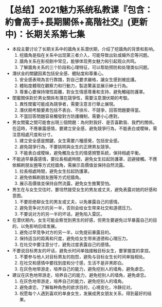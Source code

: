 # 【总结】2021魅力系统私教课『包含：約會高手+長期關係+高階社交』(更新中)：长期关系第七集

-   本段主要讨论了长期关系中的牆角关系潜伏期，介绍了挖牆角的背景和影响。
    1.  挖牆角是指在关系中出现第三者介入，可能导致出轨或婚外恋等问题。
    2.  牆角关系在影视剧中常见，能够体现男女魅力和引起观众共鸣。
    3.  了解牆角关系的三个阶段和心理特征，可以帮助预防和处理类似问题。
-   潛伏金的關鍵因素包括安全感、體貼度和尊重心。
    1.  安全感表現為言行靠譜，對自己要求嚴格，讓女生感到被庇護。
    2.  體貼度體現在觀察力和行動力，製造驚喜並展示紳士行為。
    3.  尊重心要保持理性距離，對女生情感尊重和支持，避免觸碰防護罩。
-   閨蜜關係對於男女關係有潛在競爭性，需要注意潛伏期的考驗。
    1.  異性閨蜜可能成為競爭者，需要注意言行舉止展現。
    2.  潛伏期考驗要素包括不表白、不排斥、不競爭，回答問題要得當。
    3.  不當回答問題容易觸發對方防護機制，需要小心應對。
-   男女閨蜜之間可能會出現三個問題：為何對我好、是否喜歡我、我們的關係。在這時，不應暴露感情，要建立安全感，避免競爭行為，不能表白或曖昧，需注意相處尺度和分寸。
    1.  建立安全感是關鍵，女生需要六種感覺，包括安全感。
    2.  避免競爭行為，不要挑明與女生的正牌男友競爭。
    3.  不能表白或曖昧，避免觸及女生的情感預警系統，保持相處平衡。
-   不能過早暴露感情，要拉長相處時間，避免女生拉起防護罩，迴避接觸。不應依賴刷朋友圈等方式挖牆角，需展示高價值並保持自然流露。
    1.  拉長相處時間，避免女生拉起防護罩。
    2.  避免依賴刷朋友圈等方式挖牆角。
    3.  展示高價值並保持自然流露，避免女生擔驚受怕。
-   男生在与女生交往时，要坦然接受女生的男友或丈夫，避免表露对她的好感和意图。
    1.  不要拒绝聊女生的男友或丈夫，以免暴露自己的感情。
    2.  避免竞争对方的另一半，否则会给女生带来社交和道德压力。
    3.  不要说对方的另一半的坏话，避免陷入雷区。
-   在潜伏期内，女生可能会察觉到男生的好感，但男生要避免过早暴露自己的目的，以免影响后续发展。
    1.  避免过早竞争对方的另一半，以免提前暴露目的。
    2.  保持适当的距离和尺度，避免给女生带来道德和心理压力。
    3.  在社交中要注意分寸，避免过度表露自己的感情。
-   不要说目标男友的坏话，避免长时间单独接触目标女生，要掌握度的拿捏。
    1.  不要参与他人对目标男友的抱怨，避免与目标女生长时间单独相处。
    2.  在社交和感情中要找到度和分寸感，生活不是非黑即白。
    3.  在灰色地带游走，培养自己的能力，避免挖别人的墙角，避免虐恋。
-   建议在灰色地带游走，培养自己的能力，避免挖别人的墙角，避免虐恋。
    1.  在灰色地带游走，培养自己的能力，避免挖别人的墙角。
    2.  避免虐恋，了解每种角色的欲求目的，心境变化，冷静应对。
    3.  祝愿每个人遇到喜欢的单身女生，发展成男女朋友关系，得到最好的结果。